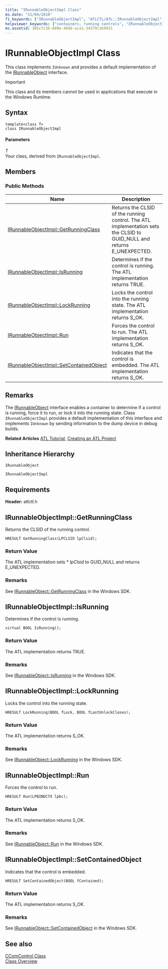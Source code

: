 ```yaml
---
title: "IRunnableObjectImpl Class"
ms.date: "11/04/2016"
f1_keywords: ["IRunnableObjectImpl", "ATLCTL/ATL::IRunnableObjectImpl", "ATLCTL/ATL::IRunnableObjectImpl::GetRunningClass", "ATLCTL/ATL::IRunnableObjectImpl::IsRunning", "ATLCTL/ATL::IRunnableObjectImpl::LockRunning", "ATLCTL/ATL::IRunnableObjectImpl::Run", "ATLCTL/ATL::IRunnableObjectImpl::SetContainedObject"]
helpviewer_keywords: ["containers, running controls", "IRunnableObjectImpl class", "IRunnableObject, ATL implementation", "controls [ATL], running", "controls [C++], container running in ATL"]
ms.assetid: 305c7c3b-889e-49dd-aca1-34379c1b9931
---
```

# IRunnableObjectImpl Class

This class implements `IUnknown` and provides a default implementation of the [IRunnableObject](/windows/win32/api/objidl/nn-objidl-irunnableobject) interface.

> [!IMPORTANT]
>  This class and its members cannot be used in applications that execute in the Windows Runtime.

## Syntax

```
template<class T>
class IRunnableObjectImpl
```

#### Parameters

*T*<br/>
Your class, derived from `IRunnableObjectImpl`.

## Members

### Public Methods

|Name|Description|
|----------|-----------------|
|[IRunnableObjectImpl::GetRunningClass](#getrunningclass)|Returns the CLSID of the running control. The ATL implementation sets the CLSID to GUID_NULL and returns E_UNEXPECTED.|
|[IRunnableObjectImpl::IsRunning](#isrunning)|Determines if the control is running. The ATL implementation returns TRUE.|
|[IRunnableObjectImpl::LockRunning](#lockrunning)|Locks the control into the running state. The ATL implementation returns S_OK.|
|[IRunnableObjectImpl::Run](#run)|Forces the control to run. The ATL implementation returns S_OK.|
|[IRunnableObjectImpl::SetContainedObject](#setcontainedobject)|Indicates that the control is embedded. The ATL implementation returns S_OK.|

## Remarks

The [IRunnableObject](/windows/win32/api/objidl/nn-objidl-irunnableobject) interface enables a container to determine if a control is running, force it to run, or lock it into the running state. Class `IRunnableObjectImpl` provides a default implementation of this interface and implements `IUnknown` by sending information to the dump device in debug builds.

**Related Articles** [ATL Tutorial](../../atl/active-template-library-atl-tutorial.md), [Creating an ATL Project](../../atl/reference/creating-an-atl-project.md)

## Inheritance Hierarchy

`IRunnableObject`

`IRunnableObjectImpl`

## Requirements

**Header:** atlctl.h

##  <a name="getrunningclass"></a>  IRunnableObjectImpl::GetRunningClass

Returns the CLSID of the running control.

```
HRESULT GetRunningClass(LPCLSID lpClsid);
```

### Return Value

The ATL implementation sets \* *lpClsid* to GUID_NULL and returns E_UNEXPECTED.

### Remarks

See [IRunnableObject::GetRunningClass](/windows/win32/api/objidl/nf-objidl-irunnableobject-getrunningclass) in the Windows SDK.

##  <a name="isrunning"></a>  IRunnableObjectImpl::IsRunning

Determines if the control is running.

```
virtual BOOL IsRunning();
```

### Return Value

The ATL implementation returns TRUE.

### Remarks

See [IRunnableObject::IsRunning](/windows/win32/api/objidl/nf-objidl-irunnableobject-isrunning) in the Windows SDK.

##  <a name="lockrunning"></a>  IRunnableObjectImpl::LockRunning

Locks the control into the running state.

```
HRESULT LockRunning(BOOL fLock, BOOL fLastUnlockCloses);
```

### Return Value

The ATL implementation returns S_OK.

### Remarks

See [IRunnableObject::LockRunning](/windows/win32/api/objidl/nf-objidl-irunnableobject-lockrunning) in the Windows SDK.

##  <a name="run"></a>  IRunnableObjectImpl::Run

Forces the control to run.

```
HRESULT Run(LPBINDCTX lpbc);
```

### Return Value

The ATL implementation returns S_OK.

### Remarks

See [IRunnableObject::Run](/windows/win32/api/objidl/nf-objidl-irunnableobject-run) in the Windows SDK.

##  <a name="setcontainedobject"></a>  IRunnableObjectImpl::SetContainedObject

Indicates that the control is embedded.

```
HRESULT SetContainedObject(BOOL fContained);
```

### Return Value

The ATL implementation returns S_OK.

### Remarks

See [IRunnableObject::SetContainedObject](/windows/win32/api/objidl/nf-objidl-irunnableobject-setcontainedobject) in the Windows SDK.

## See also

[CComControl Class](../../atl/reference/ccomcontrol-class.md)<br/>
[Class Overview](../../atl/atl-class-overview.md)
